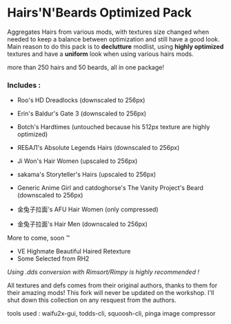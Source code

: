 # Hairs'N'Beards Optimized Pack

Aggregates Hairs from various mods, with textures size changed when needed to keep a balance between optimization and still have a good look.
Main reason to do this pack is to **declutture** modlist, using **highly optimized** textures and have a **uniform** look when using various hairs mods.

more than 250 hairs and 50 beards, all in one package!

### **Includes** :

- Roo's HD Dreadlocks (downscaled to 256px)

- Erin's Baldur's Gate 3 (downscaled to 256px)

- Botch's Hardtimes (untouched because his 512px texture are highly optimized)

- ЯEБAЛ's Absolute Legends Hairs (downscaled to 256px)

- Ji Won's Hair Women (upscaled to 256px)

- sakama's Storyteller's Hairs (upscaled to 256px)

- Generic Anime Girl and catdoghorse's The Vanity Project's Beard (downscaled to 256px)

- 金兔子拉面's AFU Hair Women (only compressed)

- 金兔子拉面's Hair Men (downscaled to 256px)	

More to come, soon ™

- VE Highmate Beautiful Haired Retexture
- Some Selected from RH2

*Using .dds conversion with Rimsort/Rimpy is highly recommended !*

All textures and defs comes from their original authors, thanks to them for their amazing mods!
This fork will never be updated on the workshop.
I'll shut down this collection on any resquest from the authors.

tools used : waifu2x-gui, todds-cli, squoosh-cli, pinga image compressor
